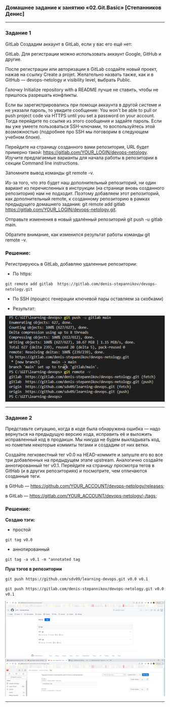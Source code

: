 ### Домашнее задание к занятию «02.Git.Basic» [Степанников Денис]

---

### Задание 1

GitLab
Создадим аккаунт в GitLab, если у вас его ещё нет:

GitLab. Для регистрации можно использовать аккаунт Google, GitHub и другие.

После регистрации или авторизации в GitLab создайте новый проект, нажав на ссылку Create a projet. Желательно назвать также, как и в GitHub — devops-netology и visibility level, выбрать Public.

Галочку Initialize repository with a README лучше не ставить, чтобы не пришлось разрешать конфликты.

Если вы зарегистрировались при помощи аккаунта в другой системе и не указали пароль, то увидите сообщение: You won't be able to pull or push project code via HTTPS until you set a password on your account. Тогда перейдите по ссылке из этого сообщения и задайте пароль. Если вы уже умеете пользоваться SSH-ключами, то воспользуйтесь этой возможностью (подробнее про SSH мы поговорим в следующем учебном блоке).

Перейдите на страницу созданного вами репозитория, URL будет примерно такой: https://gitlab.com/YOUR_LOGIN/devops-netology. Изучите предлагаемые варианты для начала работы в репозитории в секции Command line instructions.

Запомните вывод команды git remote -v.

Из-за того, что это будет наш дополнительный репозиторий, ни один вариант из перечисленных в инструкции (на странице вновь созданного репозитория) нам не подходит. Поэтому добавляем этот репозиторий, как дополнительный remote, к созданному репозиторию в рамках предыдущего домашнего задания: git remote add gitlab https://gitlab.com/YOUR_LOGIN/devops-netology.git.

Отправьте изменения в новый удалённый репозиторий git push -u gitlab main.

Обратите внимание, как изменился результат работы команды git remote -v.

### Решение:

Регистрируюсь в GitLab, добавляю удаленные репозитории:

- По https:

`git remote add gitlab  https://gitlab.com/denis-stepannikov/devops-netology.git`

- По SSH (процесс генерации ключевой пары оставляем за скобками)

- Результат:

![02 Task #01-1](screenshots/02.01.01.png) 

---

### Задание 2

Представьте ситуацию, когда в коде была обнаружена ошибка — надо вернуться на предыдущую версию кода, исправить её и выложить исправленный код в продакшн. Мы никуда не будем выкладывать код, но пометим некоторые коммиты тегами и создадим от них ветки.

Создайте легковестный тег v0.0 на HEAD-коммите и запуште его во все три добавленных на предыдущем этапе upstream.
Аналогично создайте аннотированный тег v0.1.
Перейдите на страницу просмотра тегов в GitHab (и в других репозиториях) и посмотрите, чем отличаются созданные теги.

в GitHub — https://github.com/YOUR_ACCOUNT/devops-netology/releases;

в GitLab — https://gitlab.com/YOUR_ACCOUNT/devops-netology/-/tags;

### Решение:

**Создаю тэги:**

- простой

`git tag v0.0`

- аннотированный

`git tag -a v0.1 -m "annotated tag`

**Пуш тэгов в репозитории**

`git push https://github.com/sdv09/learning-devops.git v0.0 v0.1`

`git push https://gitlab.com/denis-stepannikov/devops-netology.git v0.0 v0.1`


![02 Task #02-1](screenshots/02.02.01.png)
![02 Task #02-2](screenshots/02.02.02.png)


---